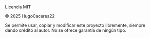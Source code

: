 Licencia MIT

© 2025 HugoCaceres22

Se permite usar, copiar y modificar este proyecto libremente, siempre dando crédito al autor. No se ofrece garantía de ningún tipo.

